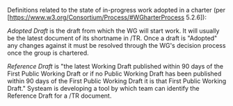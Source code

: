 Definitions related to the state of in-progress work adopted in a charter (per [https://www.w3.org/Consortium/Process/#WGharterProcess 5.2.6]):

*Adopted Draft* is the draft from which the WG will start work. It will usually be the latest document of its shortname in /TR. Once a draft is "Adopted" any changes against it must be resolved through the WG's decision process once the group is chartered.

*Reference Draft* is "the latest Working Draft published within 90 days of the First Public Working Draft or if no Public Working Draft has been published within 90 days of the First Public Working Draft it is that First Public Working Draft." Systeam is developing a tool by which team can identify the Reference Draft for a /TR document.

